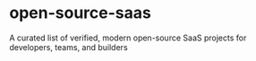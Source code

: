 # open-source-saas
A curated list of verified, modern open-source SaaS projects for developers, teams, and builders
